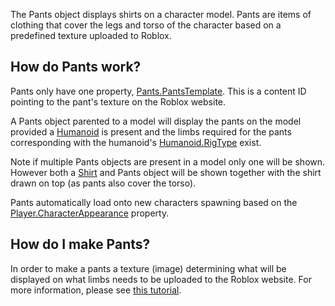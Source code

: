 The Pants object displays shirts on a character model. Pants are items of clothing that cover the legs and torso of the character based on a predefined texture uploaded to Roblox.

How do Pants work?
------------------

Pants only have one property, [Pants.PantsTemplate](https://developer.roblox.com/en-us/api-reference/property/Pants/PantsTemplate). This is a content ID pointing to the pant's texture on the Roblox website.

A Pants object parented to a model will display the pants on the model provided a [Humanoid](https://developer.roblox.com/en-us/api-reference/class/Humanoid) is present and the limbs required for the pants corresponding with the humanoid's [Humanoid.RigType](https://developer.roblox.com/en-us/api-reference/property/Humanoid/RigType) exist.

Note if multiple Pants objects are present in a model only one will be shown. However both a [Shirt](https://developer.roblox.com/en-us/api-reference/class/Shirt) and Pants object will be shown together with the shirt drawn on top (as pants also cover the torso).

Pants automatically load onto new characters spawning based on the [Player.CharacterAppearance](https://developer.roblox.com/en-us/api-reference/property/Player/CharacterAppearance) property.

How do I make Pants?
--------------------

In order to make a pants a texture (image) determining what will be displayed on what limbs needs to be uploaded to the Roblox website. For more information, please see [this tutorial](https://developer.roblox.com/articles/How-to-Make-Shirts-and-Pants-for-Roblox-Characters).